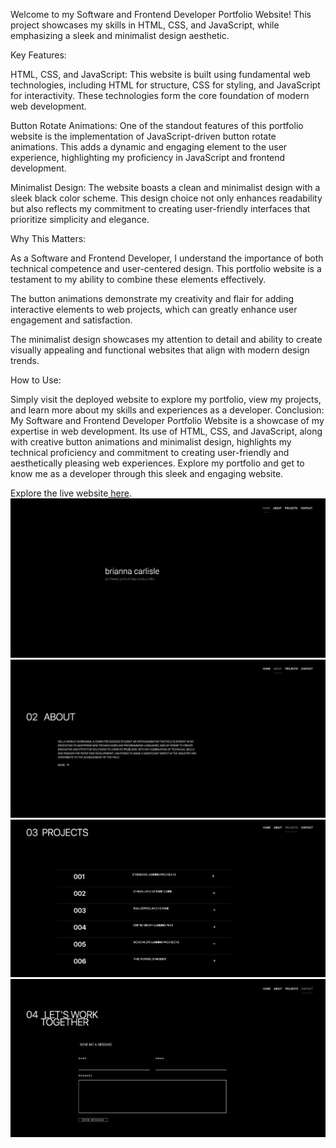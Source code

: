 Welcome to my Software and Frontend Developer Portfolio Website! This project showcases my skills in HTML, CSS, and JavaScript, while emphasizing a sleek and minimalist design aesthetic.

Key Features:

HTML, CSS, and JavaScript: This website is built using fundamental web technologies, including HTML for structure, CSS for styling, and JavaScript for interactivity. These technologies form the core foundation of modern web development.

Button Rotate Animations: One of the standout features of this portfolio website is the implementation of JavaScript-driven button rotate animations. This adds a dynamic and engaging element to the user experience, highlighting my proficiency in JavaScript and frontend development.

Minimalist Design: The website boasts a clean and minimalist design with a sleek black color scheme. This design choice not only enhances readability but also reflects my commitment to creating user-friendly interfaces that prioritize simplicity and elegance.

Why This Matters:

As a Software and Frontend Developer, I understand the importance of both technical competence and user-centered design. This portfolio website is a testament to my ability to combine these elements effectively.

The button animations demonstrate my creativity and flair for adding interactive elements to web projects, which can greatly enhance user engagement and satisfaction.

The minimalist design showcases my attention to detail and ability to create visually appealing and functional websites that align with modern design trends.

How to Use:

Simply visit the deployed website to explore my portfolio, view my projects, and learn more about my skills and experiences as a developer.
Conclusion:
My Software and Frontend Developer Portfolio Website is a showcase of my expertise in web development. Its use of HTML, CSS, and JavaScript, along with creative button animations and minimalist design, highlights my technical proficiency and commitment to creating user-friendly and aesthetically pleasing web experiences. Explore my portfolio and get to know me as a developer through this sleek and engaging website.


Explore the live website[ here](https://carlislebrianna.com/).
![](images/BC-1.jpg)
![](images/BC-2.jpg)
![](images/BC-3.jpg)
![](images/BC-4.jpg)
